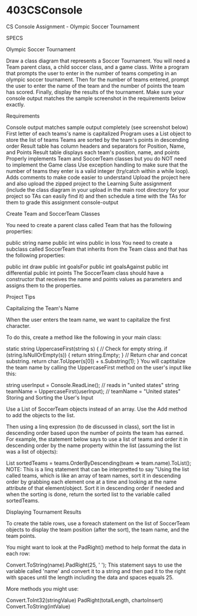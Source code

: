 # 403CSConsole
CS Console Assignment - Olympic Soccer Tournament

SPECS

Olympic Soccer Tournament

Draw a class diagram that represents a Soccer Tournament. You will need a Team parent class, a child soccer class, and a game class. Write a program that prompts the user to enter in the number of teams competing in an olympic soccer tournament. Then for the number of teams entered, prompt the user to enter the name of the team and the number of points the team has scored. Finally, display the results of the tournament. Make sure your console output matches the sample screenshot in the requirements below exactly.

Requirements

 Console output matches sample output completely (see screenshot below)
 First letter of each teams's name is capitalized
 Program uses a List object to store the list of teams
 Teams are sorted by the team's points in descending order
 Result table has column headers and separators for Position, Name, and Points
 Result table displays each team's position, name, and points
 Properly implements Team and SoccerTeam classes but you do NOT need to implement the Game class
 Use exception handling to make sure that the number of teams they enter is a valid integer (try/catch within a while loop).
 Adds comments to make code easier to understand
 Upload the project here and also upload the zipped project to the Learning Suite assignment (include the class diagram in your upload in the main root directory for your project so TAs can easily find it) and then schedule a time with the TAs for them to grade this assignment
console-output

Create Team and SoccerTeam Classes

You need to create a parent class called Team that has the following properties:

public string name
public int wins
public in loss
You need to create a subclass called SoccerTeam that inherits from the Team class and that has the following properties:

public int draw
public int goalsFor
public int goalsAgainst
public int differential
public int points
The SoccerTeam class should have a constructor that receives the name and points values as parameters and assigns them to the properties.

Project Tips

Capitalizing the Team's Name

When the user enters the team name, we want to capitalize the first character.

To do this, create a method like the following in your main class:

static string UppercaseFirst(string s)
{
  // Check for empty string.
  if (string.IsNullOrEmpty(s))
  {
    return string.Empty;
  }
  // Return char and concat substring.
  return char.ToUpper(s[0]) + s.Substring(1);
}
You will captitalize the team name by calling the UppercaseFirst method on the user's input like this:

string userInput = Console.ReadLine(); // reads in "united states"
string teamName = UppercaseFirst(userInput); // teamName = "United states"
Storing and Sorting the User's Input

Use a List of SoccerTeam objects instead of an array. Use the Add method to add the objects to the list.

Then using a linq expression (to de discussed in class), sort the list in descending order based upon the number of points the team has earned. For example, the statement below says to use a list of teams and order it in descending order by the name property within the list (assuming the list was a list of objects):

List<Team> sortedTeams = teams.OrderByDescending(team => team.name).ToList();
NOTE: This is a linq statement that can be interpretted to say "Using the list called teams, which is like an array of team names, sort it in descending order by grabbing each element one at a time and looking at the name attribute of that element/object. Sort it in descending order if needed and when the sorting is done, return the sorted list to the variable called sortedTeams.

Displaying Tournament Results

To create the table rows, use a foreach statement on the list of SoccerTeam objects to display the team position (after the sort), the team name, and the team points.

You might want to look at the PadRight() method to help format the data in each row:

Convert.ToString(name).PadRight(25, ' ');
This statement says to use the variable called 'name' and convert it to a string and then pad it to the right with spaces until the length including the data and spaces equals 25.

More methods you might use:

Convert.ToInt32(stringValue)
PadRight(totalLength, chartoInsert)
Convert.ToString(intValue)
